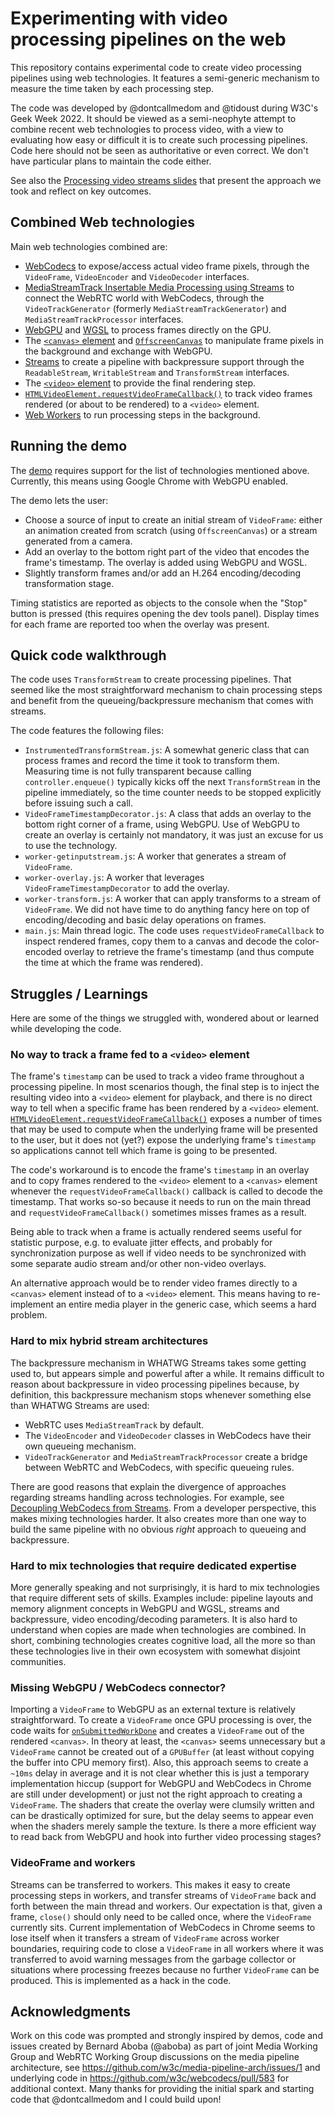# Experimenting with video processing pipelines on the web

This repository contains experimental code to create video processing pipelines using web technologies. It features a semi-generic mechanism to measure the time taken by each processing step.

The code was developed by @dontcallmedom and @tidoust during W3C's Geek Week 2022. It should be viewed as a semi-neophyte attempt to combine recent web technologies to process video, with a view to evaluating how easy or difficult it is to create such processing pipelines. Code here should not be seen as authoritative or even correct. We don't have particular plans to maintain the code either.

See also the [Processing video streams slides](https://www.w3.org/2022/Talks/fd-media-tests/) that present the approach we took and reflect on key outcomes.


## Combined Web technologies

Main web technologies combined are:

- [WebCodecs](https://www.w3.org/TR/webcodecs/) to expose/access actual video frame pixels, through the `VideoFrame`, `VideoEncoder` and `VideoDecoder` interfaces.
- [MediaStreamTrack Insertable Media Processing using Streams](https://www.w3.org/TR/mediacapture-transform/) to connect the WebRTC world with WebCodecs, through the `VideoTrackGenerator` (formerly `MediaStreamTrackGenerator`) and `MediaStreamTrackProcessor` interfaces.
- [WebGPU](https://www.w3.org/TR/webgpu/) and [WGSL](https://www.w3.org/TR/WGSL/) to process frames directly on the GPU.
- The [`<canvas>` element](https://html.spec.whatwg.org/multipage/canvas.html#the-canvas-element) and [`OffscreenCanvas`](https://html.spec.whatwg.org/multipage/canvas.html#the-offscreencanvas-interface) to manipulate frame pixels in the background and exchange with WebGPU.
- [Streams](https://streams.spec.whatwg.org/) to create a pipeline with backpressure support through the `ReadableStream`, `WritableStream` and `TransformStream` interfaces.
- The [`<video>` element](https://html.spec.whatwg.org/multipage/media.html#the-video-element) to provide the final rendering step.
- [`HTMLVideoElement.requestVideoFrameCallback()`](https://wicg.github.io/video-rvfc/) to track video frames rendered (or about to be rendered) to a `<video>` element.
- [Web Workers](https://html.spec.whatwg.org/multipage/workers.html#workers) to run processing steps in the background.


## Running the demo

The [demo](https://tidoust.github.io/media-tests/) requires support for the list of technologies mentioned above. Currently, this means using Google Chrome with WebGPU enabled.

The demo lets the user:
- Choose a source of input to create an initial stream of `VideoFrame`: either an animation created from scratch (using `OffscreenCanvas`) or a stream generated from a camera.
- Add an overlay to the bottom right part of the video that encodes the frame's timestamp. The overlay is added using WebGPU and WGSL.
- Slightly transform frames and/or add an H.264 encoding/decoding transformation stage.

Timing statistics are reported as objects to the console when the "Stop" button is pressed (this requires opening the dev tools panel). Display times for each frame are reported too when the overlay was present.


## Quick code walkthrough

The code uses `TransformStream` to create processing pipelines. That seemed like the most straightforward mechanism to chain processing steps and benefit from the queueing/backpressure mechanism that comes with streams.

The code features the following files:

- `InstrumentedTransformStream.js`: A somewhat generic class that can process frames and record the time it took to transform them. Measuring time is not fully transparent because calling `controller.enqueue()` typically kicks off the next `TransformStream` in the pipeline immediately, so the time counter needs to be stopped explicitly before issuing such a call.
- `VideoFrameTimestampDecorator.js`: A class that adds an overlay to the bottom right corner of a frame, using WebGPU. Use of WebGPU to create an overlay is certainly not mandatory, it was just an excuse for us to use the technology.
- `worker-getinputstream.js`: A worker that generates a stream of `VideoFrame`.
- `worker-overlay.js`: A worker that leverages `VideoFrameTimestampDecorator` to add the overlay.
- `worker-transform.js`: A worker that can apply transforms to a stream of `VideoFrame`. We did not have time to do anything fancy here on top of encoding/decoding and basic delay operations on frames.
- `main.js`: Main thread logic. The code uses `requestVideoFrameCallback` to inspect rendered frames, copy them to a canvas and decode the color-encoded overlay to retrieve the frame's timestamp (and thus compute the time at which the frame was rendered).


## Struggles / Learnings

Here are some of the things we struggled with, wondered about or learned while developing the code.


### No way to track a frame fed to a `<video>` element

The frame's `timestamp` can be used to track a video frame throughout a processing pipeline. In most scenarios though, the final step is to inject the resulting video into a `<video>` element for playback, and there is no direct way to tell when a specific frame has been rendered by a `<video>` element. [`HTMLVideoElement.requestVideoFrameCallback()`](https://wicg.github.io/video-rvfc/) exposes a number of times that may be used to compute when the underlying frame will be presented to the user, but it does not (yet?) expose the underlying frame's `timestamp` so applications cannot tell which frame is going to be presented.

The code's workaround is to encode the frame's `timestamp` in an overlay and to copy frames rendered to the `<video>` element to a `<canvas>` element whenever the `requestVideoFrameCallback()` callback is called to decode the timestamp. That works so-so because it needs to run on the main thread and `requestVideoFrameCallback()` sometimes misses frames as a result.

Being able to track when a frame is actually rendered seems useful for statistic purpose, e.g. to evaluate jitter effects, and probably for synchronization purpose as well if video needs to be synchronized with some separate audio stream and/or other non-video overlays.

An alternative approach would be to render video frames directly to a `<canvas>` element instead of to a `<video>` element. This means having to re-implement an entire media player in the generic case, which seems a hard problem.


### Hard to mix hybrid stream architectures

The backpressure mechanism in WHATWG Streams takes some getting used to, but appears simple and powerful after a while. It remains difficult to reason about backpressure in video processing pipelines because, by definition, this backpressure mechanism stops whenever something else than WHATWG Streams are used:

- WebRTC uses `MediaStreamTrack` by default.
- The `VideoEncoder` and `VideoDecoder` classes in WebCodecs have their own queueing mechanism.
- `VideoTrackGenerator` and `MediaStreamTrackProcessor` create a bridge between WebRTC and WebCodecs, with specific queueing rules.

There are good reasons that explain the divergence of approaches regarding streams handling across technologies. For example, see [Decoupling WebCodecs from Streams](https://docs.google.com/document/d/10S-p3Ob5snRMjBqpBf5oWn6eYij1vos7cujHoOCCCAw/edit#). From a developer perspective, this makes mixing technologies harder. It also creates more than one way to build the same pipeline with no obvious *right* approach to queueing and backpressure.


### Hard to mix technologies that require dedicated expertise

More generally speaking and not surprisingly, it is hard to mix technologies that require different sets of skills. Examples include: pipeline layouts and memory alignment concepts in WebGPU and WGSL, streams and backpressure, video encoding/decoding parameters. It is also hard to understand when copies are made when technologies are combined. In short, combining technologies creates cognitive load, all the more so than these technologies live in their own ecosystem with somewhat disjoint communities.


### Missing WebGPU / WebCodecs connector?

Importing a `VideoFrame` to WebGPU as an external texture is relatively straightforward. To create a `VideoFrame` once GPU processing is over, the code waits for [`onSubmittedWorkDone`](https://www.w3.org/TR/webgpu/#dom-gpuqueue-onsubmittedworkdone) and creates a `VideoFrame` out of the rendered `<canvas>`. In theory at least, the `<canvas>` seems unnecessary but a `VideoFrame` cannot be created out of a `GPUBuffer` (at least without copying the buffer into CPU memory first). Also, this approach seems to create a `~10ms` delay in average and it is not clear whether this is just a temporary implementation hiccup (support for WebGPU and WebCodecs in Chrome are still under development) or just not the right approach to creating a `VideoFrame`. The shaders that create the overlay were clumsily written and can be drastically optimized for sure, but the delay seems to appear even when the shaders merely sample the texture. Is there a more efficient way to read back from WebGPU and hook into further video processing stages?


### VideoFrame and workers

Streams can be transferred to workers. This makes it easy to create processing steps in workers, and transfer streams of `VideoFrame` back and forth between the main thread and workers. Our expectation is that, given a frame, `close()` should only need to be called once, where the `VideoFrame` currently sits. Current implementation of WebCodecs in Chrome seems to lose itself when it transfers a stream of `VideoFrame` across worker boundaries, requiring code to close a `VideoFrame` in all workers where it was transferred to avoid warning messages from the garbage collector or situations where processing freezes because no further `VideoFrame` can be produced. This is implemented as a hack in the code.


## Acknowledgments

Work on this code was prompted and strongly inspired by demos, code and issues created by Bernard Aboba (@aboba) as part of joint Media Working Group and WebRTC Working Group discussions on the media pipeline architecture, see https://github.com/w3c/media-pipeline-arch/issues/1 and underlying code in https://github.com/w3c/webcodecs/pull/583 for additional context. Many thanks for providing the initial spark and starting code that @dontcallmedom and I could build upon!
